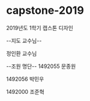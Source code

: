 # capstone-2019
2019년도 1학기 캡스톤 디자인

--지도 교수님--

정인환 교수님

--조원 명단--
1492055 문종원

1492056 박민우

1492000 조준혁
